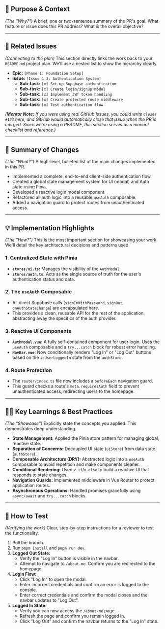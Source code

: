## 🎯 Purpose & Context

_(The "Why?")_
A brief, one or two-sentence summary of the PR's goal. What feature or issue does this PR address? What is the overall objective?

---

## 🔗 Related Issues

_(Connecting to the plan)_
This section directly links the work back to your `README.md` project plan. We'll use a nested list to show the hierarchy clearly.

- **Epic:** `[Phase 1: Foundation Setup]`
- **Issue:** `[Issue 1.3: Authentication System]`
  - **Sub-task:** `[x] Set up Supabase authentication`
  - **Sub-task:** `[x] Create login/signup modal`
  - **Sub-task:** `[x] Implement JWT token handling`
  - **Sub-task:** `[x] Create protected route middleware`
  - **Sub-task:** `[x] Test authentication flow`

_(**Mentor Note:** If you were using real GitHub Issues, you could write `Closes #123` here, and GitHub would automatically close that issue when the PR is merged. Since we're using a README, this section serves as a manual checklist and reference.)_

---

## 🚀 Summary of Changes

_(The "What?")_
A high-level, bulleted list of the main changes implemented in this PR.

- Implemented a complete, end-to-end client-side authentication flow.
- Created a global state management system for UI (modal) and Auth state using Pinia.
- Developed a reactive login modal component.
- Refactored all auth logic into a reusable `useAuth` composable.
- Added a navigation guard to protect routes from unauthenticated access.

---

## 💡 Implementation Highlights

_(The "How?")_
This is the most important section for showcasing your work. We'll detail the key architectural decisions and patterns used.

### 1. Centralized State with Pinia

- **`stores/ui.ts`:** Manages the visibility of the `AuthModal`.
- **`stores/auth.ts`:** Acts as the single source of truth for the user's authentication status and data.

### 2. The `useAuth` Composable

- All direct Supabase calls (`signInWithPassword`, `signOut`, `onAuthStateChange`) are encapsulated here.
- This provides a clean, reusable API for the rest of the application, abstracting away the specifics of the auth provider.

### 3. Reactive UI Components

- **`AuthModal.vue`:** A fully self-contained component for user login. Uses the `useAuth` composable and a `try...catch` block for robust error handling.
- **`NavBar.vue`:** Now conditionally renders "Log In" or "Log Out" buttons based on the `isUserLoggedIn` state from the `authStore`.

### 4. Route Protection

- The `router/index.ts` file now includes a `beforeEach` navigation guard.
- This guard checks a route's `meta.requiresAuth` field to prevent unauthenticated access, redirecting users to the homepage.

---

## 👨‍🏫 Key Learnings & Best Practices

_(The "Showcase")_
Explicitly state the concepts you applied. This demonstrates deep understanding.

- **State Management:** Applied the Pinia store pattern for managing global, reactive state.
- **Separation of Concerns:** Decoupled UI state (`uiStore`) from data state (`authStore`).
- **Composable Architecture (DRY):** Abstracted logic into a `useAuth` composable to avoid repetition and make components cleaner.
- **Conditional Rendering:** Used `v-if`/`v-else` to build a reactive UI that responds to state changes.
- **Navigation Guards:** Implemented middleware in Vue Router to protect application routes.
- **Asynchronous Operations:** Handled promises gracefully using `async/await` and `try...catch` blocks.

---

## 🧪 How to Test

_(Verifying the work)_
Clear, step-by-step instructions for a reviewer to test the functionality.

1.  Pull the branch.
2.  Run `pnpm install` and `pnpm run dev`.
3.  **Logged Out State:**
    - Verify the "Log In" button is visible in the navbar.
    - Attempt to navigate to `/about-me`. Confirm you are redirected to the homepage.
4.  **Login Flow:**
    - Click "Log In" to open the modal.
    - Enter incorrect credentials and confirm an error is logged to the console.
    - Enter correct credentials and confirm the modal closes and the navbar updates to "Log Out".
5.  **Logged In State:**
    - Verify you can now access the `/about-me` page.
    - Refresh the page and confirm you remain logged in.
    - Click "Log Out" and confirm the navbar returns to the "Log In" state.
